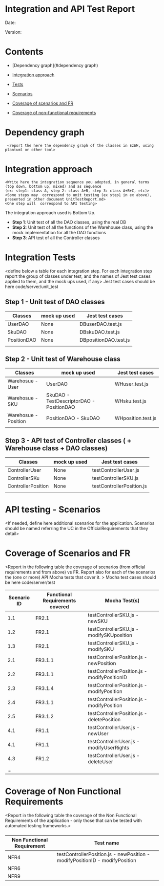 # Integration and API Test Report

Date:

Version:

# Contents

- [Dependency graph](#dependency graph)

- [Integration approach](#integration)

- [Tests](#tests)

- [Scenarios](#scenarios)

- [Coverage of scenarios and FR](#scenario-coverage)
- [Coverage of non-functional requirements](#nfr-coverage)



# Dependency graph 

     <report the here the dependency graph of the classes in EzWH, using plantuml or other tool>
     
# Integration approach

    <Write here the integration sequence you adopted, in general terms (top down, bottom up, mixed) and as sequence
    (ex: step1: class A, step 2: class A+B, step 3: class A+B+C, etc)> 
    <Some steps may  correspond to unit testing (ex step1 in ex above), presented in other document UnitTestReport.md>
    <One step will  correspond to API testing>
    
The integration approach used is Bottom Up.

- **Step 1**:  Unit test of all the DAO classes, using the real DB
- **Step 2**:  Unit test of all the functions of the Warehouse class, using the mock implementation for all the DAO functions
- **Step 3**:  API test of all the Controller classes

#  Integration Tests

   <define below a table for each integration step. For each integration step report the group of classes under test, and the names of
     Jest test cases applied to them, and the mock ups used, if any> Jest test cases should be here code/server/unit_test

## Step 1 - Unit test of DAO classes
| Classes  | mock up used |Jest test cases |
|--|--|--|
| UserDAO | None | DBuserDAO.test.js |
| SkuDAO | None | DBskuDAO.test.js |
| PositionDAO | None | DBpositionDAO.test.js |
|    |    |


## Step 2 - Unit test of Warehouse class
| Classes  | mock up used |Jest test cases |
|--|--|--|
| Warehosue - User | UserDAO | WHuser.test.js |
| Warehosue - SKU | SkuDAO - TestDescriptorDAO - PositionDAO | WHsku.test.js |
| Warehosue - Position | PositionDAO - SkuDAO  | WHposition.test.js |
|    |    |


## Step 3 - API test of Controller classes ( + Warehouse class + DAO classes) 

| Classes  | mock up used | Jest test cases |
|--|--|--|
| ControllerUser | None | testControllerUser.js |
| ControllerSKu  | None | testControllerSKU.js |
| ControllerPosition | None | testControllerPosition.js |
|    |    |



# API testing - Scenarios


<If needed, define here additional scenarios for the application. Scenarios should be named
 referring the UC in the OfficialRequirements that they detail>


# Coverage of Scenarios and FR


<Report in the following table the coverage of  scenarios (from official requirements and from above) vs FR. 
Report also for each of the scenarios the (one or more) API Mocha tests that cover it. >  Mocha test cases should be here code/server/test




| Scenario ID | Functional Requirements covered | Mocha  Test(s) | 
| ----------- | ------------------------------- | ----------- | 
|  1.1        | FR2.1                           | testControllerSKU.js - newSKU |             
|  1.2        | FR2.1                           | testControllerSKU.js - modifySKUposition |             
|  1.3        | FR2.1                           | testControllerSKU.js - modifySKU        |             
|  2.1        | FR3.1.1                         | testControllerPosition.js - newPosition |             
|  2.2        | FR3.1.1                         | testControllerPosition.js - modifyPositionID | 
|  2.3        | FR3.1.4                         | testControllerPosition.js - modifyPosition | 
|  2.4        | FR3.1.1                         | testControllerPosition.js - modifyPosition |             
|  2.5        | FR3.1.2                         | testControllerPosition.js - deletePosition | 
|  4.1        | FR1.1                           | testControllerUser.js - newUser         |
|  4.1        | FR1.1                           | testControllerUser.js - modifyUserRights  |
|  4.3        | FR1.2                           | testControllerUser.js - deleteUser    |
| ...         |                                 |             |             



# Coverage of Non Functional Requirements


<Report in the following table the coverage of the Non Functional Requirements of the application - only those that can be tested with automated testing frameworks.>


### 

| Non Functional Requirement | Test name |
| -------------------------- | --------- |
| NFR4                       | testControllerPosition.js - newPosition - modifyPositionID - modifyPosition |
| NFR6                       | |
| NFR9                       |  |

